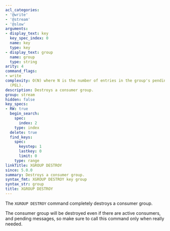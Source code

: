 ```yaml
---
acl_categories:
- '@write'
- '@stream'
- '@slow'
arguments:
- display_text: key
  key_spec_index: 0
  name: key
  type: key
- display_text: group
  name: group
  type: string
arity: 4
command_flags:
- write
complexity: O(N) where N is the number of entries in the group's pending entries list
  (PEL).
description: Destroys a consumer group.
group: stream
hidden: false
key_specs:
- RW: true
  begin_search:
    spec:
      index: 2
    type: index
  delete: true
  find_keys:
    spec:
      keystep: 1
      lastkey: 0
      limit: 0
    type: range
linkTitle: XGROUP DESTROY
since: 5.0.0
summary: Destroys a consumer group.
syntax_fmt: XGROUP DESTROY key group
syntax_str: group
title: XGROUP DESTROY
---
```

The `XGROUP DESTROY` command completely destroys a consumer group.

The consumer group will be destroyed even if there are active consumers, and pending messages, so make sure to call this command only when really needed.
